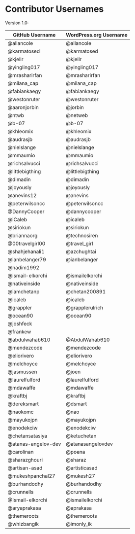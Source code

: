 # Contributor Usernames

Version 1.0:

| GitHub Username | WordPress.org Username|
| --------------- | --------------------- |
| @allancole | @allancole |
| @karmatosed | @karmatosed |
| @kjellr | @kjellr |
| @yingling017 | @yingling017 |
| @mrasharirfan | @mrasharirfan |
| @milana_cap | @milana_cap |
| @fabiankaegy | @fabiankaegy |
| @westonruter | @westonruter |
| @aaronjorbin | @jorbin |
| @ntwb | @netweb |
| @b-07 | @b-07 |
| @khleomix | @khleomix |
| @audrasjb | @audrasjb |
| @nielslange | @nielslange |
| @mmaumio | @mmaumio |
| @richsalvucci | @richsalvucci |
| @littlebigthing | @littlebigthing |
| @dimadin | @dimadin |
| @joyously | @joyously |
| @anevins12 | @anevins |
| @peterwilsoncc | @peterwilsoncc |
| @DannyCooper | @dannycooper |
| @iCaleb | @icaleb |
| @siriokun | @siriokun |
| @briannaorg | @technosiren |
| @00travelgirl00 | @travel_girl |
| @shahjehanali1 | @azchughtai |
| @ianbelanger79 | @ianbelanger |
| @nadim1992 | |
| @ismail-elkorchi | @ismailelkorchi |
| @nativeinside | @nativeinside |
| @iamchetanp  | @chetan200891 |
| @icaleb | @icaleb |
| @grappler | @grapplerulrich |
| @ocean90 | @ocean90 |
| @joshfeck | |
| @frankew | |
| @abdulwahab610 | @AbdulWahab610 |
| @mendezcode | @mendezcode |
| @eliorivero | @eliorivero |
| @melchoyce | @melchoyce |
| @jasmussen | @joen |
| @laurelfulford | @laurelfulford |
| @mdawaffe | @mdawaffe |
| @kraftbj | @kraftbj |
| @dereksmart | @dsmart |
| @naokomc | @nao |
| @mayukojpn | @mayukojpn |
| @enodekciw | @enodekciw |
| @chetansatasiya | @ketuchetan |
| @atanas-angelov-dev | @atanasangelovdev |
| @carolinan | @poena |
| @sharazghouri | @sharaz |
| @artisan-asad | @artisticasad |
| @mukeshpanchal27 | @mukesh27 |
| @burhandodhy | @burhandodhy |
| @crunnells | @crunnells |
| @Ismail-elkorchi | @ismailelkorchi |
| @aryaprakasa | @aprakasa |
| @themeroots | @themeroots |
| @whizbangik | @imonly_ik |
